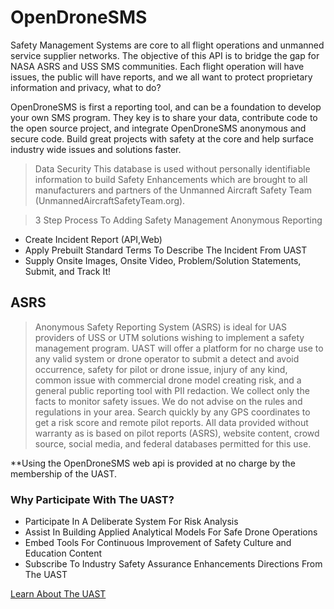 # OpenDroneSMS

Safety Management Systems are core to all flight operations and unmanned service supplier networks.  The objective of this API is to bridge the gap for NASA ASRS and USS SMS communities.  Each flight operation will have issues, the public will have reports, and we all want to protect proprietary information and privacy, what to do? 

OpenDroneSMS is first a reporting tool, and can be a foundation to develop your own SMS program.  They key is to share your data, contribute code to the open source project, and integrate OpenDroneSMS anonymous and secure code.  Build great projects with safety at the core and help surface industry wide issues and solutions faster. 

>Data Security
This database is used without personally identifiable information to build Safety Enhancements which are brought to all manufacturers and partners of the Unmanned Aircraft Safety Team (UnmannedAircraftSafetyTeam.org).

> 3 Step Process To Adding Safety Management Anonymous Reporting
*  Create Incident Report (API,Web)
*  Apply Prebuilt Standard Terms To Describe The Incident From UAST 
*  Supply Onsite Images, Onsite Video, Problem/Solution Statements, Submit, and Track It!
 
## ASRS
>Anonymous Safety Reporting System (ASRS) is ideal for UAS providers of USS or UTM solutions wishing to implement a safety management program. UAST will offer a platform for no charge use to any valid system or drone operator to submit a detect and avoid occurrence, safety for pilot or drone issue, injury of any kind, common issue with commercial drone model creating risk, and a general public reporting tool with PII redaction.  We collect only the facts to monitor safety issues.  We do not advise on the rules and regulations in your area. Search quickly by any GPS coordinates to get a risk score and remote pilot reports. All data provided without warranty as is based on pilot reports (ASRS), website content, crowd source, social media, and federal databases permitted for this use.

**Using the OpenDroneSMS web api is provided at no charge by the membership of the UAST.

### Why Participate With The UAST?
* Participate In A Deliberate System For Risk Analysis
* Assist In Building Applied Analytical Models For Safe Drone Operations
* Embed Tools For Continuous Improvement of Safety Culture and Education Content
* Subscribe To Industry Safety Assurance Enhancements Directions From The UAST

[Learn About The UAST](https://unmannedaircraftsafetyteam.org/)

